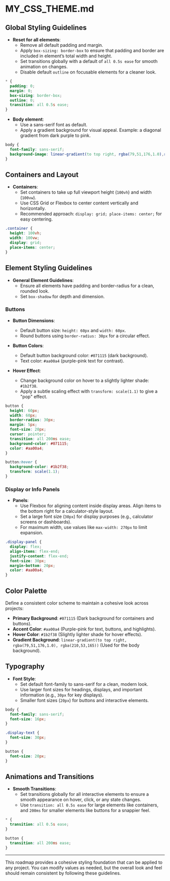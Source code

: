 
# MY_CSS_THEME.md

## Global Styling Guidelines

- **Reset for all elements**: 
  - Remove all default padding and margin.
  - Apply `box-sizing: border-box` to ensure that padding and border are included in element’s total width and height.
  - Set transitions globally with a default of `all 0.5s ease` for smooth animation on changes.
  - Disable default `outline` on focusable elements for a cleaner look.

```css
* {
  padding: 0;
  margin: 0;
  box-sizing: border-box;
  outline: 0;
  transition: all 0.5s ease;
}
```

- **Body element**: 
  - Use a sans-serif font as default.
  - Apply a gradient background for visual appeal. Example: a diagonal gradient from dark purple to pink.

```css
body {
  font-family: sans-serif;
  background-image: linear-gradient(to top right, rgba(79,51,176,1.0),rgba(210,53,165));
}
```

## Containers and Layout

- **Containers**:
  - Set containers to take up full viewport height (`100vh`) and width (`100vw`).
  - Use CSS Grid or Flexbox to center content vertically and horizontally.
  - Recommended approach: `display: grid; place-items: center;` for easy centering.

```css
.container {
  height: 100vh;
  width: 100vw;
  display: grid;
  place-items: center;
}
```

## Element Styling Guidelines

- **General Element Guidelines**:
  - Ensure all elements have padding and border-radius for a clean, rounded look.
  - Set `box-shadow` for depth and dimension.

### Buttons
- **Button Dimensions**:
  - Default button size: `height: 60px` and `width: 60px`.
  - Round buttons using `border-radius: 30px` for a circular effect.

- **Button Colors**:
  - Default button background color: `#071115` (dark background).
  - Text color: `#aa00a4` (purple-pink text for contrast).
  
- **Hover Effect**:
  - Change background color on hover to a slightly lighter shade: `#1b2f38`.
  - Apply a subtle scaling effect with `transform: scale(1.1)` to give a "pop" effect.

```css
button {
  height: 60px;
  width: 60px;
  border-radius: 30px;
  margin: 5px;
  font-size: 20px;
  cursor: pointer;
  transition: all 200ms ease;
  background-color: #071115;
  color: #aa00a4;
}

button:hover {
  background-color: #1b2f38;
  transform: scale(1.1);
}
```

### Display or Info Panels

- **Panels**:
  - Use Flexbox for aligning content inside display areas. Align items to the bottom right for a calculator-style layout.
  - Set a large font size (`30px`) for display purposes (e.g., calculator screens or dashboards).
  - For maximum width, use values like `max-width: 270px` to limit expansion.

```css
.display-panel {
  display: flex;
  align-items: flex-end;
  justify-content: flex-end;
  font-size: 30px;
  margin-bottom: 20px;
  color: #aa00a4;
}
```

## Color Palette

Define a consistent color scheme to maintain a cohesive look across projects:

- **Primary Background**: `#071115` (Dark background for containers and buttons).
- **Accent Color**: `#aa00a4` (Purple-pink for text, buttons, and highlights).
- **Hover Color**: `#1b2f38` (Slightly lighter shade for hover effects).
- **Gradient Background**: `linear-gradient(to top right, rgba(79,51,176,1.0), rgba(210,53,165))` (Used for the body background).

## Typography

- **Font Style**:
  - Set default font-family to sans-serif for a clean, modern look.
  - Use larger font sizes for headings, displays, and important information (e.g., `30px` for key displays).
  - Smaller font sizes (`20px`) for buttons and interactive elements.

```css
body {
  font-family: sans-serif;
  font-size: 16px;
}

.display-text {
  font-size: 30px;
}

button {
  font-size: 20px;
}
```

## Animations and Transitions

- **Smooth Transitions**:
  - Set transitions globally for all interactive elements to ensure a smooth appearance on hover, click, or any state changes.
  - Use `transition: all 0.5s ease` for large elements like containers, and `200ms` for smaller elements like buttons for a snappier feel.

```css
* {
  transition: all 0.5s ease;
}

button {
  transition: all 200ms ease;
}
```

---
This roadmap provides a cohesive styling foundation that can be applied to any project. You can modify values as needed, but the overall look and feel should remain consistent by following these guidelines.
